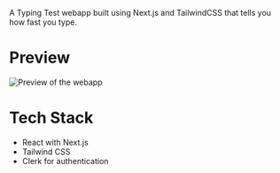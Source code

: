 A Typing Test webapp built using Next.js and TailwindCSS that tells you how fast you type.
# Preview
![Preview of the webapp](https://s11.gifyu.com/images/SgCYZ.gif)
# Tech Stack
- React with Next.js
- Tailwind CSS
- Clerk for authentication
